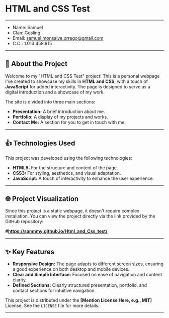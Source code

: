 # HTML and CSS Test

---

* Name: Samuel  
* Clan: Gosling  
* Email: samuel.monsalve.orrego@gmail.com  
* C.C.: 1.013.458.915  

---  

## 🚀 About the Project

Welcome to my "HTML and CSS Test" project! This is a personal webpage I've created to showcase my skills in **HTML and CSS**, with a touch of **JavaScript** for added interactivity. The page is designed to serve as a digital introduction and a showcase of my work.

The site is divided into three main sections:

* **Presentation:** A brief introduction about me.
* **Portfolio:** A display of my projects and works.
* **Contact Me:** A section for you to get in touch with me.  

---

## 👍 Technologies Used  

This project was developed using the following technologies:

* **HTML5:** For the structure and content of the page.
* **CSS3:** For styling, aesthetics, and visual adaptation.
* **JavaScript:** A touch of interactivity to enhance the user experience.

---  

## 🌐 Project Visualization

Since this project is a static webpage, it doesn't require complex installation. You can view the project directly via the link provided by the GitHub repository:

**#https://samnmy.github.io/Html_and_Css_test/**

---

## ✨ Key Features

* **Responsive Design:** The page adapts to different screen sizes, ensuring a good experience on both desktop and mobile devices.
* **Clear and Simple Interface:** Focused on ease of navigation and content clarity.
* **Defined Sections:** Clearly structured presentation, portfolio, and contact sections for intuitive navigation.


This project is distributed under the **[Mention License Here, e.g., MIT]** License. See the `LICENSE` file for more details.

---
